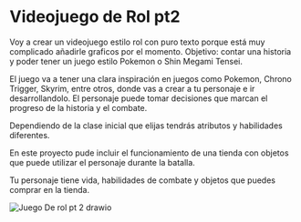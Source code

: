 # Videojuego de Rol pt2 

 Voy a crear un videojuego estilo rol con puro texto porque está muy complicado añadirle graficos por el momento. 
Objetivo: contar una historia y poder tener un juego estilo Pokemon o Shin Megami Tensei.

El juego va a tener una clara inspiración en juegos como Pokemon, Chrono Trigger, Skyrim, entre otros, donde vas a crear a tu personaje e ir desarrollandolo. 
El personaje puede tomar decisiones que marcan el progreso de la historia y el combate. 

Dependiendo de la clase inicial que elijas tendrás atributos y habilidades diferentes.

En este proyecto pude incluir el funcionamiento de una tienda con objetos que puede utilizar el personaje durante la batalla. 

Tu personaje tiene  vida, habilidades de combate y objetos que puedes comprar en la tienda.
  
![Juego De rol pt 2 drawio](https://github.com/SALV19/Proyecto-C-1/assets/145412063/725a6484-0423-48da-83f6-35c9b2b9c4bc)
